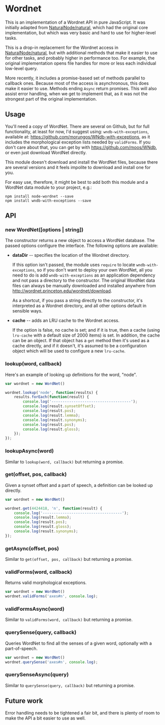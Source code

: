 Wordnet
=======

This is an implementation of a Wordnet API in pure JavaScript. It was initially 
adapted from [NaturalNode/natural](https://github.com/NaturalNode/natural), which had the 
original core implementation, but which was very basic and hard to use for higher-level
tasks. 

This is a drop-in replacement for the Wordnet access in 
[NaturalNode/natural](https://github.com/NaturalNode/natural), but with additional 
methods that make it easier to use for other tasks, and probably higher in performance
too. For example, the original implementation opens file handles for more or less 
each individual low-level query. 

More recently, it includes a promise-based set of methods parallel to callback ones.
Because most of the access is asynchronous, this does make it easier to use. Methods 
ending `Async` return promises. This will also assist error handling, when we get to
implement that, as it was not the strongest part of the original implementation.

Usage
-----

You'll need a copy of WordNet. There are several on Github, but for full functionality, 
at least for now, I'd suggest using: `wndb-with-exceptions`, available at: 
https://github.com/morungos/WNdb-with-exceptions, as it includes the morphological
exception lists needed by `validForms`. If you don't care about that, you can get
by with https://github.com/moos/WNdb, or even just download WordNet directly. 

This module doesn't download and install the WordNet files, because there are 
several versions and it feels impolite to download and install one for you. 

For easy use, therefore, it might be best to add both this module and a WordNet 
data module to your project, e.g.:

```
npm install node-wordnet --save
npm install wndb-with-exceptions --save
```

API
---

### new WordNet([options | string])

The constructor returns a new object to access a WordNet database. The passed 
options configure the interface. The following options are available:

 *  __dataDir__ -- specifies the location of the Wordnet directory. 

    If this option isn't passed, the module uses `require` to locate 
    `wndb-with-exceptions`, so if you don't want to deploy your own WordNet, all you
    need to do is add `wndb-with-exceptions` as an application dependency and not 
    pass a directory to the constructor. 
    The original WordNet data files can always be manually downloaded and installed
    anywhere from http://wordnet.princeton.edu/wordnet/download. 

    As a shortcut, if you pass a string directly to the constructor, it's interpreted
    as a Wordnet directory, and all other options default in sensible ways. 

 *  __cache__ -- adds an LRU cache to the Wordnet access.

    If the option is false, no cache is set; and if it is true, then a cache (using
    `lru-cache` with a default size of 2000 items) is set. In addition, the cache can be
    an object. If that object has a `get` method then it's used as a cache directly, and 
    if it doesn't, it's assumed to be a configuration object which will be used to 
    configure a new `lru-cache`.


### lookup(word, callback)

Here's an example of looking up definitions for the word, "node".

```javascript
var wordnet = new WordNet()

wordnet.lookup('node', function(results) {
    results.forEach(function(result) {
        console.log('------------------------------------');
        console.log(result.synsetOffset);
        console.log(result.pos);
        console.log(result.lemma);
        console.log(result.synonyms);
        console.log(result.pos);
        console.log(result.gloss);
    });
});
```

### lookupAsync(word)

Similar to `lookup(word, callback)` but returning a promise.

### get(offset, pos, callback)

Given a synset offset and a part of speech, a definition can be looked up directly.

```javascript
var wordnet = new WordNet()

wordnet.get(4424418, 'n', function(result) {
    console.log('------------------------------------');
    console.log(result.lemma);
    console.log(result.pos);
    console.log(result.gloss);
    console.log(result.synonyms);
});
```

### getAsync(offset, pos)

Similar to `get(offset, pos, callback)` but returning a promise.

### validForms(word, callback)

Returns valid morphological exceptions. 

```javascript
var wordnet = new WordNet()
wordnet.validForms('axes#n', console.log);
```

### validFormsAsync(word)

Similar to `validForms(word, callback)` but returning a promise.

### querySense(query, callback)

Queries WordNet to find all the senses of a given word, optionally with a 
part-of-speech. 

```javascript
var wordnet = new WordNet()
wordnet.querySense('axes#n', console.log);
```

### querySenseAsync(query)

Similar to `querySense(query, callback)` but returning a promise.


Future work
-----------

Error handling needs to be tightened a fair bit, and there is plenty of room to make the API a bit 
easier to use as well. 